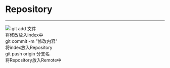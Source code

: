 # Repository
****
![](https://upload-images.jianshu.io/upload_images/17945306-8c2faeae66c9769f?imageMogr2/auto-orient/strip|imageView2/2/w/1080/format/webp)
git add 文件<br>
将修改放入index中<br>
git commit -m "修改内容"<br>
将index放入Repository<br>
git push origin 分支名<br>
将Repository放入Remote中

